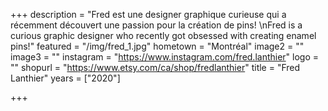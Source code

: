 +++
description = "Fred est une designer graphique curieuse qui a récemment découvert une passion pour la création de pins! \nFred is a curious graphic designer who recently got obsessed with creating enamel pins!"
featured = "/img/fred_1.jpg"
hometown = "Montréal"
image2 = ""
image3 = ""
instagram = "https://www.instagram.com/fred.lanthier"
logo = ""
shopurl = "https://www.etsy.com/ca/shop/fredlanthier"
title = "Fred Lanthier"
years = ["2020"]

+++
